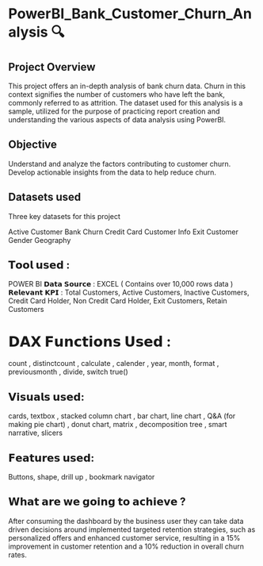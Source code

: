 # PowerBI_Bank_Customer_Churn_Analysis  🔍

## Project Overview

This project offers an in-depth analysis of bank churn data. Churn in this context signifies the number of customers who have left the bank, commonly referred to as attrition. The dataset used for this analysis is a sample, utilized for the purpose of practicing report creation and understanding the various aspects of data analysis using PowerBI.

## Objective
Understand and analyze the factors contributing to customer churn.
Develop actionable insights from the data to help reduce churn.

## Datasets used
Three key datasets for this project

Active Customer
Bank Churn
Credit Card
Customer Info
Exit Customer
Gender
Geography

## 𝗧𝗼𝗼𝗹 𝘂𝘀𝗲𝗱 : 
POWER BI 𝗗𝗮𝘁𝗮 𝗦𝗼𝘂𝗿𝗰𝗲 : EXCEL ( Contains over 10,000 rows data ) 𝗥𝗲𝗹𝗲𝘃𝗮𝗻𝘁 𝗞𝗣𝗜 : Total Customers, Active Customers, Inactive Customers, Credit Card Holder, Non Credit Card Holder, Exit Customers, Retain Customers

# 𝗗𝗔𝗫 𝗙𝘂𝗻𝗰𝘁𝗶𝗼𝗻𝘀 𝗨𝘀𝗲𝗱 : 
count , distinctcount , calculate , calender , year, month, format , previousmonth , divide, switch true()

## 𝗩𝗶𝘀𝘂𝗮𝗹𝘀 𝘂𝘀𝗲𝗱: 
cards, textbox , stacked column chart , bar chart, line chart , Q&A (for making pie chart) , donut chart, matrix , decomposition tree , smart narrative, slicers

## 𝗙𝗲𝗮𝘁𝘂𝗿𝗲𝘀 𝘂𝘀𝗲𝗱: 
Buttons, shape, drill up , bookmark navigator

## 𝗪𝗵𝗮𝘁 𝗮𝗿𝗲 𝘄𝗲 𝗴𝗼𝗶𝗻𝗴 𝘁𝗼 𝗮𝗰𝗵𝗶𝗲𝘃𝗲 ? 
After consuming the dashboard by the business user they can take data driven decisions around implemented targeted retention strategies, such as personalized offers and enhanced customer service, resulting in a 15% improvement in customer retention and a 10% reduction in overall churn rates.
